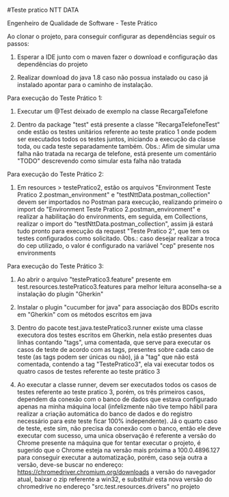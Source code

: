 #Teste pratico NTT DATA

Engenheiro de Qualidade de Software - Teste Prático



Ao clonar o projeto, para conseguir configurar as dependências seguir os passos:

1) Esperar a IDE junto com o maven fazer o download e configuração das dependências do projeto

2) Realizar download do java 1.8 caso não possua instalado ou caso já instalado apontar para o caminho de instalação.

Para execução do Teste Prático 1:

1) Executar um @Test deixado de exemplo na classe RecargaTelefone

2) Dentro da package "test" está presente a classe "RecargaTelefoneTest" onde estão os testes unitários referente ao teste pratico 1 onde podem ser executados todos os testes juntos, iniciando a execução da classe toda, ou cada teste separadamente também. Obs.: Afim de simular uma falha não tratada na recarga de telefone, está presente um comentário "TODO" descrevendo como simular esta falha não tratada



Para execução do Teste Prático 2:


1) Em resources > testePratico2, estão os arquivos "Environment Teste Pratico 2.postman_environment" e "testNttData.postman_collection" devem ser importados no Postman para execução, realizando primeiro o import do "Environment Teste Pratico 2.postman_environment" e realizar a habilitação do environments, em seguida, em Collections, realizar o import do "testNttData.postman_collection", assim já estará tudo pronto para execução da request "Teste Pratico 2", que tem os testes configurados como solicitado. Obs.: caso desejar realizar a troca do cep utilizado, o valor é configurado na variável "cep" presente nos environments


Para execução do Teste Prático 3:

1) Ao abrir o arquivo "testePratico3.feature" presente em test.resources.testePratico3.features para melhor leitura aconselha-se a instalação do plugin "Gherkin"

2) Instalar o plugin "cucumber for java" para associação dos BDDs escrito em "Gherkin" com os métodos escritos em java

3) Dentro do pacote test.java.testePratico3.runner existe uma classe executora dos testes escritos em Gherkin, nela estão presentes duas linhas contando "tags", uma comentada, que serve para executar os casos de teste de acordo com as tags, presentes sobre cada caso de teste (as tags podem ser únicas ou não), já a "tag" que não está comentada, contendo a tag "TestePratico3", ela vai executar todos os quatro casos de testes referente ao teste prático 3

4) Ao executar a classe runner, devem ser executados todos os casos de testes referente ao teste pratico 3, porém, os três primeiros casos, dependem da conexão com o banco de dados que estava configurado apenas na minha máquina local (infelizmente não tive tempo hábil para realizar a criação automática do banco de dados e do registro necessário para este teste ficar 100% independente). Já o quarto caso de teste, este sim, não precisa da conexão com o banco, então ele deve executar com sucesso, uma unica observação é referente a versão do Chrome presente na máquina que for tentar executar o projeto, é sugerido que o Chrome esteja na versão mais próxima a 100.0.4896.127 para conseguir executar a automatização, porém, caso seja outra a versão, deve-se buscar no endereço: https://chromedriver.chromium.org/downloads a versão do navegador atual, baixar o zip referente a win32, e substituir esta nova versão do chromedrive no endereço "src.test.resources.drivers" no projeto